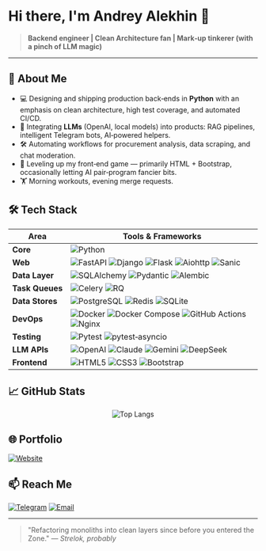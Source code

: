 # Hi there, I'm **Andrey Alekhin** 👋

> **Backend engineer | Clean Architecture fan | Mark‑up tinkerer (with a pinch of LLM magic)**

---

## 🚀 About Me

* 💻 Designing and shipping production back‑ends in **Python** with an emphasis on clean architecture, high test coverage, and automated CI/CD.
* 🧠 Integrating **LLMs** (OpenAI, local models) into products: RAG pipelines, intelligent Telegram bots, AI‑powered helpers.
* 🛠 Automating workflows for procurement analysis, data scraping, and chat moderation.
* 🌱 Leveling up my front‑end game — primarily HTML + Bootstrap, occasionally letting AI pair‑program fancier bits.
* 🏋️ Morning workouts, evening merge requests.

## 🛠 Tech Stack

| Area            | Tools & Frameworks                                                                                                                                                                                                                                                                                                                                                                                                                                                                                        |
| --------------- | --------------------------------------------------------------------------------------------------------------------------------------------------------------------------------------------------------------------------------------------------------------------------------------------------------------------------------------------------------------------------------------------------------------------------------------------------------------------------------------------------------- |
| **Core**        | ![Python](https://img.shields.io/badge/Python-3776AB?style=for-the-badge\&logo=python\&logoColor=white)                                                                                                                                                                                                                                                                                                                                                                                                   |
| **Web**         | ![FastAPI](https://img.shields.io/badge/FastAPI-009688?style=for-the-badge\&logo=fastapi\&logoColor=white) ![Django](https://img.shields.io/badge/Django-092E20?style=for-the-badge\&logo=django\&logoColor=white) ![Flask](https://img.shields.io/badge/Flask-000000?style=for-the-badge\&logo=flask\&logoColor=white) ![Aiohttp](https://img.shields.io/badge/Aiohttp-2F79B1?style=for-the-badge) ![Sanic](https://img.shields.io/badge/Sanic-4B8BBE?style=for-the-badge\&logo=python\&logoColor=white) |
| **Data Layer**  | ![SQLAlchemy](https://img.shields.io/badge/SQLAlchemy-B71B1B?style=for-the-badge) ![Pydantic](https://img.shields.io/badge/Pydantic-2A6EBB?style=for-the-badge) ![Alembic](https://img.shields.io/badge/Alembic-6B4C35?style=for-the-badge)                                                                                                                                                                                                                                                               |
| **Task Queues** | ![Celery](https://img.shields.io/badge/Celery-37814A?style=for-the-badge\&logo=celery\&logoColor=white) ![RQ](https://img.shields.io/badge/RQ-E00029?style=for-the-badge)                                                                                                                                                                                                                                                                                                                                 |
| **Data Stores** | ![PostgreSQL](https://img.shields.io/badge/PostgreSQL-336791?style=for-the-badge\&logo=postgresql\&logoColor=white) ![Redis](https://img.shields.io/badge/Redis-DC382D?style=for-the-badge\&logo=redis\&logoColor=white) ![SQLite](https://img.shields.io/badge/SQLite-003B57?style=for-the-badge\&logo=sqlite\&logoColor=white)                                                                                                                                                                          |
| **DevOps**      | ![Docker](https://img.shields.io/badge/Docker-2496ED?style=for-the-badge\&logo=docker\&logoColor=white) ![Docker Compose](https://img.shields.io/badge/Docker_Compose-2496ED?style=for-the-badge\&logo=docker\&logoColor=white) ![GitHub Actions](https://img.shields.io/badge/GitHub_Actions-2088FF?style=for-the-badge\&logo=githubactions\&logoColor=white) ![Nginx](https://img.shields.io/badge/Nginx-009639?style=for-the-badge\&logo=nginx\&logoColor=white)                                       |
| **Testing**     | ![Pytest](https://img.shields.io/badge/Pytest-0A9EDA?style=for-the-badge\&logo=pytest\&logoColor=white) ![pytest‑asyncio](https://img.shields.io/badge/pytest--asyncio-0A9EDA?style=for-the-badge)                                                                                                                                                                                                                                                                                                        |
| **LLM APIs**    | ![OpenAI](https://img.shields.io/badge/OpenAI-008B8B?style=for-the-badge\&logo=openai\&logoColor=white) ![Claude](https://img.shields.io/badge/Claude-4B4B4B?style=for-the-badge) ![Gemini](https://img.shields.io/badge/Gemini-4285F4?style=for-the-badge\&logo=google\&logoColor=white) ![DeepSeek](https://img.shields.io/badge/DeepSeek-AE67FA?style=for-the-badge)                                                                                                                                   |
| **Frontend**    | ![HTML5](https://img.shields.io/badge/HTML5-E34F26?style=for-the-badge\&logo=html5\&logoColor=white) ![CSS3](https://img.shields.io/badge/CSS3-264DE4?style=for-the-badge\&logo=css3\&logoColor=white) ![Bootstrap](https://img.shields.io/badge/Bootstrap-7952B3?style=for-the-badge\&logo=bootstrap\&logoColor=white)                                                                                                                                                                                   |

## 📈 GitHub Stats

<p align="center">
  <img src="https://github-readme-stats.vercel.app/api/top-langs/?username=andriyshkoy&layout=compact&theme=radical" alt="Top Langs" />
</p>

## 🌐 Portfolio

[![Website](https://img.shields.io/badge/andriyshkoy.ru-portfolio-brightgreen?style=for-the-badge\&logo=firefox-browser\&logoColor=white)](https://andriyshkoy.ru)

## 📫 Reach Me

[![Telegram](https://img.shields.io/badge/Telegram-26A5E4?style=for-the-badge\&logo=telegram\&logoColor=white)](https://t.me/andriyshkoy)
[![Email](https://img.shields.io/badge/Email-D14836?style=for-the-badge\&logo=gmail\&logoColor=white)](mailto:andriyshkoy@yandex.ru)

---

> "Refactoring monoliths into clean layers since before you entered the Zone." — *Strelok, probably*
